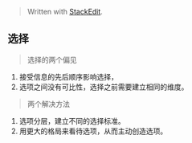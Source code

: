 


> Written with [StackEdit](https://stackedit.io/).


	
	   

## 选择

 
> 选择的两个偏见
 1. 接受信息的先后顺序影响选择，
 2. 选项之间没有可比性，选择之前需要建立相同的维度。
> 两个解决方法
 1. 选项分层，建立不同的选择标准。
 2. 用更大的格局来看待选项，从而主动创造选项。


<!--stackedit_data:
eyJoaXN0b3J5IjpbMTA5MjA3Njc1OV19
-->